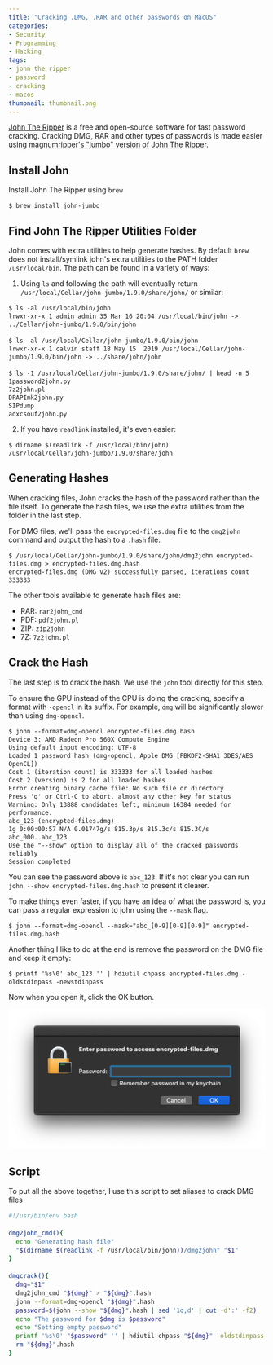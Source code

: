 ```yaml
---
title: "Cracking .DMG, .RAR and other passwords on MacOS"
categories:
- Security
- Programming
- Hacking
tags:
- john the ripper
- password
- cracking
- macos
thumbnail: thumbnail.png
---
```


[John The Ripper](https://www.openwall.com/john/) is a free and open-source software for fast password cracking. Cracking DMG, RAR and other types of passwords is made easier using [magnumripper's "jumbo" version of John The Ripper](https://github.com/magnumripper/JohnTheRipper).
<!-- more -->

## Install John

Install John The Ripper using `brew`

```shell-session
$ brew install john-jumbo
```

## Find John The Ripper Utilities Folder

John comes with extra utilities to help generate hashes. By default `brew` does not install/symlink john's extra utilities to the PATH folder `/usr/local/bin`. The path can be found in a variety of ways:

1. Using `ls` and following the path will eventually return `/usr/local/Cellar/john-jumbo/1.9.0/share/john/` or similar:

```shell-session
$ ls -al /usr/local/bin/john
lrwxr-xr-x 1 admin admin 35 Mar 16 20:04 /usr/local/bin/john -> ../Cellar/john-jumbo/1.9.0/bin/john

$ ls -al /usr/local/Cellar/john-jumbo/1.9.0/bin/john
lrwxr-xr-x 1 calvin staff 18 May 15  2019 /usr/local/Cellar/john-jumbo/1.9.0/bin/john -> ../share/john/john

$ ls -1 /usr/local/Cellar/john-jumbo/1.9.0/share/john/ | head -n 5
1password2john.py
7z2john.pl
DPAPImk2john.py
SIPdump
adxcsouf2john.py
```

2. If you have `readlink` installed, it's even easier:

```shell-session
$ dirname $(readlink -f /usr/local/bin/john)
/usr/local/Cellar/john-jumbo/1.9.0/share/john
```

## Generating Hashes

When cracking files, John cracks the hash of the password rather than the file itself. To generate the hash files, we use the extra utilities from the folder in the last step.

For DMG files, we'll pass the `encrypted-files.dmg` file to the `dmg2john` command and output the hash to a `.hash` file.

```shell-session
$ /usr/local/Cellar/john-jumbo/1.9.0/share/john/dmg2john encrypted-files.dmg > encrypted-files.dmg.hash
encrypted-files.dmg (DMG v2) successfully parsed, iterations count 333333
```

The other tools available to generate hash files are:

- RAR: `rar2john_cmd`
- PDF: `pdf2john.pl`
- ZIP: `zip2john`
- 7Z: `7z2john.pl`

## Crack the Hash

The last step is to crack the hash. We use the `john` tool directly for this step.

To ensure the GPU instead of the CPU is doing the cracking, specify a format with `-opencl` in its suffix. For example, `dmg` will be significantly slower than using `dmg-opencl`.

```shell-session
$ john --format=dmg-opencl encrypted-files.dmg.hash
Device 3: AMD Radeon Pro 560X Compute Engine
Using default input encoding: UTF-8
Loaded 1 password hash (dmg-opencl, Apple DMG [PBKDF2-SHA1 3DES/AES OpenCL])
Cost 1 (iteration count) is 333333 for all loaded hashes
Cost 2 (version) is 2 for all loaded hashes
Error creating binary cache file: No such file or directory
Press 'q' or Ctrl-C to abort, almost any other key for status
Warning: Only 13888 candidates left, minimum 16384 needed for performance.
abc_123 (encrypted-files.dmg)
1g 0:00:00:57 N/A 0.01747g/s 815.3p/s 815.3c/s 815.3C/s abc_000..abc_123
Use the "--show" option to display all of the cracked passwords reliably
Session completed
```

You can see the password above is `abc_123`. If it's not clear you can run `john --show encrypted-files.dmg.hash` to present it clearer.

To make things even faster, if you have an idea of what the password is, you can pass a regular expression to john using the `--mask` flag.

```shell-session
$ john --format=dmg-opencl --mask="abc_[0-9][0-9][0-9]" encrypted-files.dmg.hash
```

Another thing I like to do at the end is remove the password on the DMG file and keep it empty:

```shell-session
$ printf '%s\0' abc_123 '' | hdiutil chpass encrypted-files.dmg -oldstdinpass -newstdinpass
```

Now when you open it, click the OK button.

![](enter-password.png)

## Script

To put all the above together, I use this script to set aliases to crack DMG files

```bash
#!/usr/bin/env bash

dmg2john_cmd(){
  echo "Generating hash file"
  "$(dirname $(readlink -f /usr/local/bin/john))/dmg2john" "$1"
}

dmgcrack(){
  dmg="$1"
  dmg2john_cmd "${dmg}" > "${dmg}".hash
  john --format=dmg-opencl "${dmg}".hash
  password=$(john --show "${dmg}".hash | sed '1q;d' | cut -d':' -f2)
  echo "The password for $dmg is $password"
  echo "Setting empty password"
  printf '%s\0' "$password" '' | hdiutil chpass "${dmg}" -oldstdinpass -newstdinpass
  rm "${dmg}".hash
}
```
